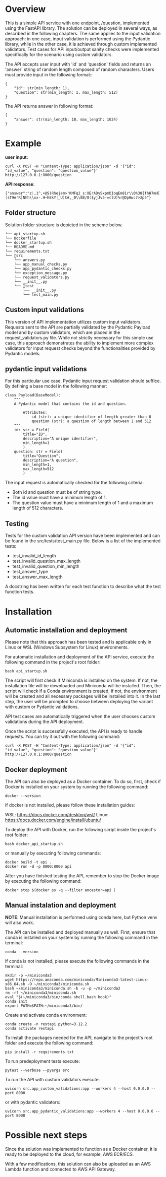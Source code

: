 # Overview
This is a simple API service with one endpoint, /question, implemented using the FastAPI library. The solution can be deployed in several ways, as described in the following chapters. The same applies to the input validation approach: in one case, input validation is performed using the Pydantic library, while in the other case, it is achieved through custom implemented validators. Test cases for API input/output sanity checks were implemented specifically for the scenario using custom validators.

The API accepts user input with 'id' and 'question' fields and returns an 'answer' string of random length composed of random characters. Users must provide input in the following format::
    
    {
        "id": str(min_length: 1),
        "question": str(min_length: 1, max_length: 512)
    }

The API returns answer in following format:

    {
        "answer": str(min_length: 10, max_length: 1024)
    }

# Example 

**user input:**
```
curl -X POST -H "Content-Type: application/json" -d '{"id": "id_value", "question": "question_value"}' http://127.0.0.1:8000/question
```
**API response:**
```
{"answer":"z|,1^,+@S)Rhejem>'KMFq2_s:XErADySxpmDIoqEm81r\\0%38{fhH7mH[.S>d%(sT9e'R]Nhh\\xx-.H~hEkY|_U)C#,_0\\B8/O($yjJv5-=clU)%r@DpHw:7>2p5"}
```

## Folder structure
Solution folder structure is depicted in the scheme below.

```
└── api_startup.sh
└── Dockerfile
└── docker_startup.sh
└── README.md
└── requirements.txt
└── 📁src
    └── answers.py
    └── app_manual_checks.py
    └── app_pydantic_checks.py
    └── exception_message.py
    └── request_validators.py
    └── __init__.py
    └── 📁test
        └── __init__.py
        └── test_main.py
```

## Custom input validations
This version of API implementation utilizes custom input validators. Requests sent to the API are partially validated by the Pydantic Payload model and by custom validators, which are placed in the request_validators.py file. While not strictly necessary for this simple use case, this approach demonstrates the ability to implement more complex validators for input request checks beyond the functionalities provided by Pydantic models.

## pydantic input validations
For this particular use case, Pydantic input request validation should suffice. By defining a base model in the following manner:

```
class Payload(BaseModel):
    """
    A Pydantic model that contains the id and question.
    
        Attributes:
            id (str): a unique identifier of length greater than 0
            question (str): a question of length between 1 and 512
    """
    id: str = Field(
        title="ID",
        description="A unique identifier",
        min_length=1
        )
    question: str = Field(
        title="Question",
        description="A question",
        min_length=1,
        max_length=512
        )
```

The input request is automatically checked for the following criteria:

- Both id and question must be of string type.
- The id value must have a minimum length of 1.
- The question value must have a minimum length of 1 and a maximum length of 512 characters.

## Testing
Tests for the custom validation API version have been implemented and can be found in the src/tests/test_main.py file. Below is a list of the implemented tests:

- test_invalid_id_length
- test_invalid_question_max_length
- test_invalid_question_min_length
- test_answer_type
- test_answer_max_length

A docstring has been written for each test function to describe what the test function tests.

# Installation

## Automatic installation and deployment
Please note that this approach has been tested and is applicable only in Linux or WSL (Windows Subsystem for Linux) environments.

For automatic installation and deployment of the API service, execute the following command in the project's root folder:
```
bash api_startup.sh
```
The script will first check if Miniconda is installed on the system. If not, the installation file will be downloaded and Miniconda will be installed. Then, the script will check if a Conda environment is created; if not, the environment will be created and all necessary packages will be installed into it. In the last step, the user will be prompted to choose between deploying the variant with custom or Pydantic validations.

API test cases are automatically triggered when the user chooses custom validations during the API deployment.

Once the script is successfully executed, the API is ready to handle requests. You can try it out with the following command:

```
curl -X POST -H "Content-Type: application/json" -d '{"id": "id_value", "question": "question_value"}' http://127.0.0.1:8000/question
```

## Docker deployment
The API can also be deployed as a Docker container. To do so, first, check if Docker is installed on your system by running the following command:

```
docker --version
```

If docker is not installed, please follow these installation guides:

WSL: https://docs.docker.com/desktop/wsl/
Linux: https://docs.docker.com/engine/install/ubuntu/

To deploy the API with Docker, run the following script inside the project's root folder:

```
bash docker_api_startup.sh
```

or manually by executing following commands:

```
docker build -t api .
docker run -d -p 8000:8000 api
```

After you have finished testing the API, remember to stop the Docker image by executing the following command:

```
docker stop $(docker ps -q --filter ancestor=api )
```

## Manual instalation and deployment
**NOTE**: Manual installation is performed using conda here, but Python venv will also work.

The API can be installed and deployed manually as well. First, ensure that conda is installed on your system by running the following command in the terminal:

```
conda --version 
```

If conda is not installed, please execute the following commands in the terminal:
```
mkdir -p ~/miniconda3
wget https://repo.anaconda.com/miniconda/Miniconda3-latest-Linux-x86_64.sh -O ~/miniconda3/miniconda.sh
bash ~/miniconda3/miniconda.sh -b -u -p ~/miniconda3
rm -rf ~/miniconda3/miniconda.sh
eval "$(~/miniconda3/bin/conda shell.bash hook)"
conda init
export PATH=$PATH:~/miniconda3/bin/
```

Create and activate conda environment:

```
conda create -n restapi python=3.12.2
conda activate restapi
```

To install the packages needed for the API, navigate to the project's root folder and execute the following command:

```
pip install -r requirements.txt
```

To run predeployment tests execute:

```
pytest --verbose --pyargs src
```

To run the API with custom validators execute:

```
uvicorn src.app_custom_validations:app --workers 4 --host 0.0.0.0 --port 8000
```

or with pydantic validators:

```
uvicorn src.app_pydantic_validations:app --workers 4 --host 0.0.0.0 --port 8000
```

# Possible next steps

Since the solution was implemented to function as a Docker container, it is ready to be deployed to the cloud, for example, AWS ECR/ECS.

With a few modifications, this solution can also be uploaded as an AWS Lambda function and connected to AWS API Gateway.